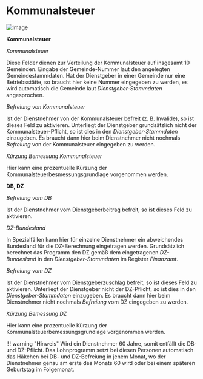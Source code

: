 # Kommunalsteuer

![Image](<img/image143.png>)

**Kommunalsteuer**

*Kommunalsteuer*

Diese Felder dienen zur Verteilung der Kommunalsteuer auf insgesamt 10 Gemeinden. Ein­gabe der Gemeinde-Nummer laut den angelegten Gemeindestammdaten. Hat der Dienstgeber in einer Gemeinde nur eine Betriebsstätte, so braucht hier keine Nummer eingegeben zu werden, es wird automatisch die Gemeinde laut *Dienstgeber-Stammdaten* angesprochen.

*Befreiung von Kommunalsteuer*

Ist der Dienstnehmer von der Kommunalsteuer befreit (z. B. Invalide), so ist dieses Feld zu aktivieren. Unterliegt der Dienstgeber grundsätzlich nicht der Kommunalsteuer-Pflicht, so ist dies in den *Dienstgeber-Stammdaten* einzugeben. Es braucht dann hier beim Dienstnehmer nicht nochmals *Befreiung* von der Kommunalsteuer eingegeben zu werden.

*Kürzung Bemessung Kommunalsteuer*

Hier kann eine prozentuelle Kürzung der Kommunalsteuerbesmessungsgrundlage vorgenommen werden.

**DB, DZ**

*Befreiung vom DB*

Ist der Dienstnehmer vom Dienstgeberbeitrag befreit, so ist dieses Feld zu aktivieren.

*DZ-Bundesland*

In Spezialfällen kann hier für einzelne Dienstnehmer ein abweichendes Bundesland für die DZ-Berechnung eingetragen werden. Grundsätzlich berechnet das Programm den DZ gemäß dem eingetragenen *DZ-Bundesland* in den *Dienstgeber-Stammdaten* im Register *Finanzamt*.

*Befreiung vom DZ*

Ist der Dienstnehmer vom Dienstgeberzuschlag befreit, so ist dieses Feld zu aktivieren. Unterliegt der Dienstgeber nicht der DZ-Pflicht, so ist dies in den *Dienstgeber-Stammdaten* einzugeben. Es braucht dann hier beim Dienstnehmer nicht nochmals *Befreiung* vom DZ eingegeben zu werden.

*Kürzung Bemessung DZ*

Hier kann eine prozentuelle Kürzung der Kommunalsteuerbemessungsgrundlage vorgenommen werden.

!!! warning "Hinweis"
    Wird ein Dienstnehmer 60 Jahre, somit entfällt die DB- und DZ-Pflicht. Das Lohnprogramm setzt bei diesen Personen automatisch das Häkchen bei DB- und DZ-Befreiung in jenem Monat, wo der Dienstnehmer genau am erste des Monats 60 wird oder bei einem späteren Geburtstag im Folgemonat.
